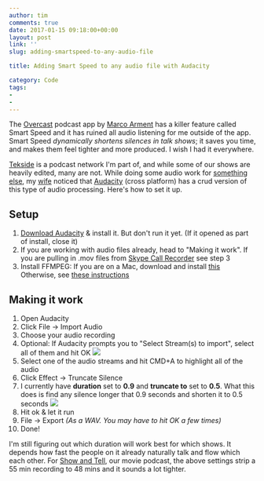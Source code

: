 ```yaml
---
author: tim
comments: true
date: 2017-01-15 09:18:00+00:00
layout: post
link: ''
slug: adding-smartspeed-to-any-audio-file

title: Adding Smart Speed to any audio file with Audacity

category: Code
tags:
- 
- 
---
```


The [Overcast](https://geo.itunes.apple.com/us/app/overcast-podcast-player/id888422857?at=11laRZ&ct=afp15&ls=1&mt=8 "Overcast") podcast app by [Marco Arment](https://twitter.com/marcoarment "Marco Arment") has a killer feature called Smart Speed and it has ruined all audio listening for me outside of the app. Smart Speed *dynamically shortens silences in talk shows*; it saves you time, and makes them feel tighter and more produced. I wish I had it everywhere.

[Tekside](http://tekside.net/ "Tekside") is a podcast network I'm part of, and while some of our shows are heavily edited, many are not. While doing some audio work for [something else](http://heymamapodcast.com/ "something else"), my [wife](https://twitter.com/bingopajamas "wife") noticed that [Audacity](http://www.audacityteam.org/ "Audacity") (cross platform) has a crud version of this type of audio processing. Here's how to set it up.

## Setup

1. [Download Audacity](http://www.audacityteam.org/download/ "Download Audacity") & install it. But don't run it yet. (If it opened as part of install, close it)
2. If you are working with audio files already, head to "Making it work". If you are pulling in .mov files from [Skype Call Recorder](http://www.ecamm.com/mac/callrecorder/ "Skype Call Recorder") see step 3
3. Install FFMPEG: If you are on a Mac, download and install [this](http://lame3.buanzo.com.ar/FFmpeg_v0.6.2_for_Audacity_on_OSX.dmg "this") Otherwise, see [these instructions](http://manual.audacityteam.org/man/faq_installation_and_plug_ins.html#ffdown "these instructions")

## Making it work

1. Open Audacity
2. Click File -> Import Audio
3. Choose your audio recording
4. Optional: If Audacity prompts you to "Select Stream(s) to import", select all of them and hit OK ![](https://c1.staticflickr.com/6/5567/32174620192_8f027bbbef_b.jpg)
5. Select one of the audio streams and hit CMD+A to highlight all of the audio
6. Click Effect -> Truncate Silence
7. I currently have **duration** set to **0.9** and **truncate to** set to **0.5**. What this does is find any silence longer that 0.9 seconds and shorten it to 0.5 seconds ![](https://c1.staticflickr.com/1/281/32174511182_ee8cfc68db_b.jpg)
8. Hit ok & let it run
9. File -> Export *(As a WAV. You may have to hit OK a few times)*
10. Done!

I'm still figuring out which duration will work best for which shows. It depends how fast the people on it already naturally talk and flow which each other. For [Show and Tell](http://tekside.net/showandtell/ "Show and Tell"), our movie podcast, the above settings strip a 55 min recording to 48 mins and it sounds a lot tighter. 